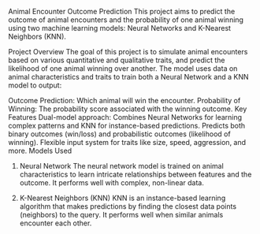 Animal Encounter Outcome Prediction
This project aims to predict the outcome of animal encounters and the probability of one animal winning using two machine learning models: Neural Networks and K-Nearest Neighbors (KNN).

Project Overview
The goal of this project is to simulate animal encounters based on various quantitative and qualitative traits, and predict the likelihood of one animal winning over another. The model uses data on animal characteristics and traits to train both a Neural Network and a KNN model to output:

Outcome Prediction: Which animal will win the encounter.
Probability of Winning: The probability score associated with the winning outcome.
Key Features
Dual-model approach: Combines Neural Networks for learning complex patterns and KNN for instance-based predictions.
Predicts both binary outcomes (win/loss) and probabilistic outcomes (likelihood of winning).
Flexible input system for traits like size, speed, aggression, and more.
Models Used
1. Neural Network
The neural network model is trained on animal characteristics to learn intricate relationships between features and the outcome. It performs well with complex, non-linear data.

2. K-Nearest Neighbors (KNN)
KNN is an instance-based learning algorithm that makes predictions by finding the closest data points (neighbors) to the query. It performs well when similar animals encounter each other.
